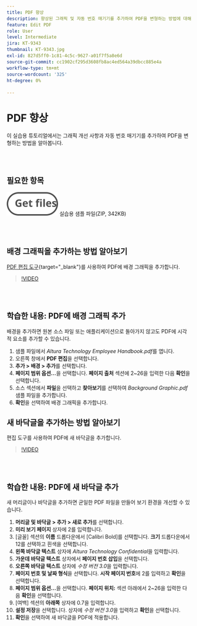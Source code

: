```yaml
---
title: PDF 향상
description: 향상된 그래픽 및 자동 번호 매기기를 추가하여 PDF을 변형하는 방법에 대해 알아봅니다
feature: Edit PDF
role: User
level: Intermediate
jira: KT-9343
thumbnail: KT-9343.jpg
exl-id: 827d5ff0-1c81-4c5c-9627-a01f7f5a8e6d
source-git-commit: cc1902cf295d3608fb8ac4ed564a39dbcc885e4a
workflow-type: tm+mt
source-wordcount: '325'
ht-degree: 0%

---
```


# PDF 향상

이 실습용 튜토리얼에서는 그래픽 개선 사항과 자동 번호 매기기를 추가하여 PDF을 변형하는 방법을 알아봅니다.

<br> 

## 필요한 항목

[![파일 가져오기](../assets/Getfiles.svg)](../assets/Enhance.zip)
실습용 샘플 파일(ZIP, 342KB)

<br> 

## 배경 그래픽을 추가하는 방법 알아보기

[PDF 편집 도구](https://www.adobe.com/acrobat/online/pdf-editor.html){target="_blank"}를 사용하여 PDF에 배경 그래픽을 추가합니다.

>[!VIDEO](https://video.tv.adobe.com/v/3443824?hidetitle=true&captions=kor)

<br> 

## 학습한 내용: PDF에 배경 그래픽 추가

배경을 추가하면 원본 소스 파일 또는 애플리케이션으로 돌아가지 않고도 PDF에 시각적 요소를 추가할 수 있습니다.

1. 샘플 파일에서 *Altura Technology Employee Handbook.pdf*&#x200B;를 엽니다.
1. 오른쪽 창에서 **PDF 편집**&#x200B;을 선택합니다.
1. **추가 > 배경 > 추가**&#x200B;를 선택합니다.
1. **페이지 범위 옵션...**&#x200B;을 선택합니다.
**페이지 출처** 섹션에 2~26을 입력한 다음 **확인**&#x200B;을 선택합니다.
1. 소스 섹션에서 **파일**&#x200B;을 선택하고 **찾아보기**&#x200B;를 선택하여 *Background Graphic.pdf* 샘플 파일을 추가합니다.
1. **확인**&#x200B;을 선택하여 배경 그래픽을 추가합니다.

## 새 바닥글을 추가하는 방법 알아보기

편집 도구를 사용하여 PDF에 새 바닥글을 추가합니다.

>[!VIDEO](https://video.tv.adobe.com/v/3437740?hidetitle=true&captions=kor)

<br> 

## 학습한 내용: PDF에 새 바닥글 추가

새 머리글이나 바닥글을 추가하면 균일한 PDF 파일을 만들어 보기 환경을 개선할 수 있습니다.

1. **머리글 및 바닥글 > 추가 > 새로 추가**&#x200B;를 선택합니다.
1. **미리 보기 페이지** 상자에 2를 입력합니다.
1. [글꼴] 섹션의 **이름** 드롭다운에서 [Calibri Bold]를 선택합니다.
**크기** 드롭다운에서 12를 선택하고 흰색을 선택합니다.
1. **왼쪽 바닥글 텍스트** 상자에 *Altura Technology Confidential*&#x200B;을 입력합니다.
1. **가운데 바닥글 텍스트** 상자에서 **페이지 번호 삽입**&#x200B;을 선택합니다.
1. **오른쪽 바닥글 텍스트** 상자에 *수정 버전 3.0*&#x200B;을 입력합니다.
1. **페이지 번호 및 날짜 형식**&#x200B;을 선택합니다.
**시작 페이지 번호**&#x200B;에 2를 입력하고 **확인**&#x200B;을 선택합니다.
1. **페이지 범위 옵션...**&#x200B;을 선택합니다.
**페이지 위치:** 섹션 아래에서 2~26을 입력한 다음 **확인**&#x200B;을 선택합니다.
1. [여백] 섹션의 **아래쪽** 상자에 0.7을 입력합니다.
1. **설정 저장**&#x200B;을 선택합니다.
상자에 *수정 버전 3.0*&#x200B;을 입력하고 **확인**&#x200B;을 선택합니다.
1. **확인**&#x200B;을 선택하여 새 바닥글을 PDF에 적용합니다.

